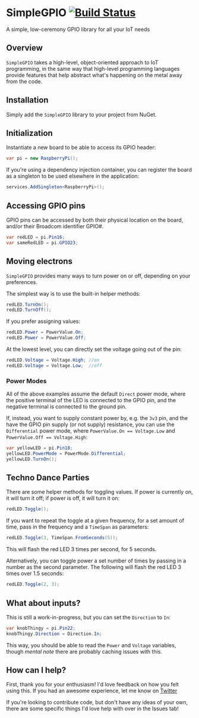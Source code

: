 # SimpleGPIO [![Build Status](https://travis-ci.org/stevedesmond-ca/SimpleGPIO.svg?branch=master)](https://travis-ci.org/stevedesmond-ca/SimpleGPIO)
A simple, low-ceremony GPIO library for all your IoT needs

## Overview

`SimpleGPIO` takes a high-level, object-oriented approach to IoT programming, in the same way that high-level programming languages provide features that help abstract what's happening on the metal away from the code.

## Installation

Simply add the `SimpleGPIO` library to your project from NuGet.

## Initialization

Instantiate a new board to be able to access its GPIO header:
```C#
var pi = new RaspberryPi();
```

If you're using a dependency injection container, you can register the board as a singleton to be used elsewhere in the application:
```C#
services.AddSingleton<RaspberryPi>();
```

## Accessing GPIO pins

GPIO pins can be accessed by both their physical location on the board, and/or their Broadcom identifier GPIO#.
```C#
var redLED = pi.Pin16;
var sameRedLED = pi.GPIO23;
```

## Moving electrons

`SimpleGPIO` provides many ways to turn power on or off, depending on your preferences.

The simplest way is to use the built-in helper methods:
```C#
redLED.TurnOn();
redLED.TurnOff();
```

If you prefer assigning values:
```C#
redLED.Power = PowerValue.On;
redLED.Power = PowerValue.Off;
```

At the lowest level, you can directly set the voltage going out of the pin:
```C#
redLED.Voltage = Voltage.High; //on
redLED.Voltage = Voltage.Low;  //off
```

### Power Modes

All of the above examples assume the default `Direct` power mode, where the positive terminal of the LED is connected to the GPIO pin, and the negative terminal is connected to the ground pin.

If, instead, you want to supply constant power by, e.g. the `3v3` pin, and the have the GPIO pin supply (or not supply) resistance, you can use the `Differential` power mode, where `PowerValue.On == Voltage.Low` and `PowerValue.Off == Voltage.High`:
```C#
var yellowLED = pi.Pin18;
yellowLED.PowerMode = PowerMode.Differential;
yellowLED.TurnOn();
```

## Techno Dance Parties

There are some helper methods for toggling values. If power is currently on, it will turn it off; if power is off, it will turn it on:
```C#
redLED.Toggle();
```

If you want to repeat the toggle at a given frequency, for a set amount of time, pass in the frequency and a `TimeSpan` as parameters:
```C#
redLED.Toggle(3, TimeSpan.FromSeconds(5));
```
This will flash the red LED 3 times per second, for 5 seconds.

Alternatively, you can toggle power a set number of times by passing in a number as the second parameter. The following will flash the red LED 3 times over 1.5 seconds:
```C#
redLED.Toggle(2, 3);
```

## What about inputs?

This is still a work-in-progress, but you can set the `Direction` to `In`:
```C#
var knobThingy = pi.Pin22;
knobThingy.Direction = Direction.In;
```

This way, you should be able to read the `Power` and `Voltage` variables, though *mental note* there are probably caching issues with this.

## How can I help?

First, thank you for your enthusiasm! I'd love feedback on how you felt using this. If you had an awesome experience, let me know on [Twitter](https://twitter.com/intent/tweet?text=.@stevedesmond_ca&hashtags=SimpleGPIO)

If you're looking to contribute code, but don't have any ideas of your own, there are some specific things I'd love help with over in the Issues tab!
